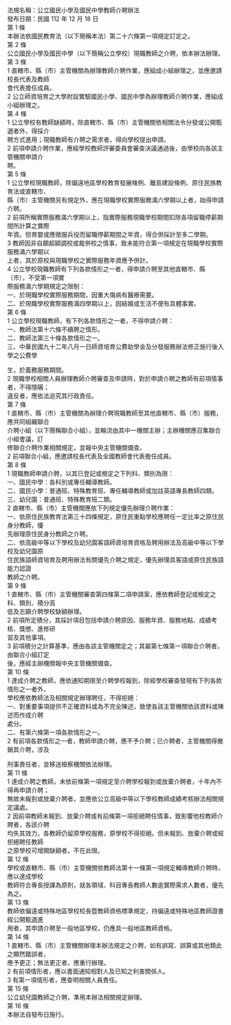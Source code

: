 法規名稱：公立國民小學及國民中學教師介聘辦法  
發布日期：民國 112 年 12 月 18 日  
第 1 條  
本辦法依國民教育法（以下簡稱本法）第二十六條第一項規定訂定之。  
第 2 條  
公立國民小學及國民中學（以下簡稱公立學校）現職教師之介聘，依本辦法辦理。  
第 3 條  
1 直轄市、縣（市）主管機關為辦理教師介聘作業，應組成小組辦理之，並應邀請校長代表及教師  
會代表擔任成員。  
2 公立師資培育之大學附設實驗國民小學、國民中學為辦理教師介聘作業，應組成小組辦理之。  
第 4 條  
1 公立學校有教師缺額時，除直轄市、縣（市）主管機關依相關法令分發或公開甄選者外，得採介  
聘方式進用；現職教師有介聘之需求者，得向學校提出申請。  
2 前項申請介聘作業，應經學校教師評審委員會審查決議通過後，由學校向各該主管機關申請介  
聘。  
第 5 條  
1 公立學校現職教師，除偏遠地區學校教育發展條例、離島建設條例、原住民族教育法或直轄市、  
縣（市）主管機關另有規定外，應在現職學校實際服務滿六學期以上者，始得申請介聘。  
2 前項所稱實際服務滿六學期以上，指實際服務現職學校期間扣除各項留職停薪期間所計算之實際  
年資。但育嬰或應徵服兵役而留職停薪期間之年資，得合併採計至多二學期。  
3 教師因非自願超額調校或裁併校之情事，致未能符合第一項規定在現職學校實際服務滿六學期以  
上者，其於原校與現職學校之實際服務年資應予併計。  
4 公立學校現職教師有下列各款情形之一者，得申請介聘至其他直轄市、縣（市），不受第一項實  
際服務滿六學期規定之限制：  
一、於現職學校實際服務期間，因重大傷病有醫療需要。  
二、於現職學校實際服務滿四學期以上，因結婚或生活不便有具體事實。  
第 6 條  
1 公立學校現職教師，有下列各款情形之一者，不得申請介聘：  
一、教師法第十六條不續聘之情形。  
二、教師法第三十條各款情形之一。  
三、中華民國九十二年八月一日師資培育公費助學金及分發服務辦法修正施行後入學之公費學  


生，於義務服務期間。  
2 現職學校相關人員辦理教師介聘審查及申請時，對於申請介聘之教師有前項情事者，不得隱瞞；  
違反者，應依法追究其行政責任。  
第 7 條  
1 直轄市、縣（市）主管機關為辦理介聘現職教師至其他直轄市、縣（市）服務，應共同組織聯合  
介聘小組（以下簡稱聯合小組），並輪流由其中一機關主辦；主辦機關應召集聯合小組會議，訂  
修聯合介聘作業相關規定，並報中央主管機關備查。  
2 前項聯合小組，應邀請校長代表及全國教師會代表擔任成員。  
第 8 條  
1 現職教師申請介聘，以其已登記或檢定之下列科、類別為限：  
一、國民中學：各科別或專任輔導教師。  
二、國民小學：普通班、特殊教育班、專任輔導教師或加註英語專長教師四類。  
三、幼兒園：普通班、特殊教育班二類。  
2 直轄市、縣（市）主管機關應依下列規定優先辦理介聘作業：  
一、依原住民族教育法第三十四條規定，原住民重點學校應聘任一定比率之原住民身分教師，優  
先辦理原住民身分教師之介聘。  
二、依高級中等以下學校及幼兒園客語師資培育資格及聘用辦法及高級中等以下學校及幼兒園原  
住民族語師資培育及聘用辦法有關優先介聘之規定，優先辦理具客語或原住民族語能力認證  
教師之介聘。  
第 9 條  
1 直轄市、縣（市）主管機關審查第四條第二項申請案，應依教師登記或檢定之科、類別、積分高  
低及志願介聘學校缺額辦理。  
2 前項所定積分，其採計項目包括申請介聘原因、服務年資、服務地點、成績考核、獎懲、進修研  
習及其他事項。  
3 前項積分之計算基準，應由各該主管機關定之；其屬第七條第一項聯合介聘者，由聯合小組訂定  
後，應經主辦機關報中央主管機關備查。  
第 10 條  
1 達成介聘之教師，應依通知期限至介聘學校報到，除經學校審查發現有下列各款情形之一者外，  
學校應依教師法及相關規定辦理聘任，不得拒絕：  
一、對重要事項提供不正確資料或為不完全陳述，致使各該主管機關依該資料或陳述而作成介聘  
處分。  
二、有第六條第一項各款情形之一。  
2 有前項各款情形之一者，教師申請介聘，應不予介聘；已介聘者，主管機關得撤銷其介聘，涉及  


刑事責任者，並移送檢察機關依法辦理。  
第 11 條  
1 達成介聘之教師，未依前條第一項規定至介聘學校報到或放棄介聘者，十年內不得再申請介聘；  
無故未報到或放棄介聘者，並應依公立高級中等以下學校教師成績考核辦法相關規定議處。  
2 因前項教師未報到、放棄介聘或有前條第一項拒絕聘任情事，致影響他校教師介聘者，各該介聘  
均失其效力，各教師仍留原學校服務，原學校不得拒絕。但未報到、放棄介聘或經拒絕聘任教師  
之原學校可增開缺額者，不在此限。  
第 12 條  
學校或直轄市、縣（市）主管機關依教師法第十一條第一項規定輔導教師介聘時，應以達成學校  
教師符合專長授課為原則，就各領域、科目專長教師人數逾實際需求人數者，優先為之。  
第 13 條  
教師依偏遠或特殊地區學校校長暨教師資格標準規定，持偏遠或特殊地區教師證書經公開甄選進  
用者，其申請介聘至一般地區學校，仍應具一般地區教師資格。  
第 14 條  
1 直轄市、縣（市）主管機關辦理本辦法規定之介聘，如有誤寫、誤算或其他類此之顯然錯誤者，  
應予更正；無法更正者，應重行辦理。  
2 有前項情形者，應以書面通知相對人及已知之利害關係人。  
3 有第一項情形者，應查明相關人員責任。  
第 15 條  
公立幼兒園教師之介聘，準用本辦法相關規定辦理。  
第 16 條  
本辦法自發布日施行。  


